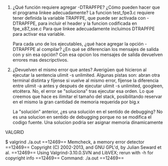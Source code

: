1)  ¿Qué función requiere agregar -DTRAPFPE? ¿Cómo pueden hacer que el programa linkee adecuadamente?
	La funcion test_fpe3.c requiere tener definida la variable TRAPFPE, que puede ser activada con -DTRAPFPE, para incluir el header y la funcion codificada en fpe_x87_sse.c
	Para que linkee adecuadamente incluimos DTRAPFPE para activar esa variable.

    Para cada uno de los ejecutables, ¿qué hace agregar la opción -DTRAPFPE al compilar? ¿En qué se diferencian los mensajes de salida con y sin esa opción?
	Con esa opcion los mensajes de salida devuelven errores mas descripctivos.


2)  ¿Devuelven el mismo error que antes? Averigüen qué hicieron al ejecutar la sentencia ulimit -s unlimited. Algunas pistas son: abran otra terminal distinta y fíjense si vuelve al mismo error, fíjense la diferencia entre ulimit -a antes y después de ejecutar ulimit -s unlimited, googleen, etcétera.
	No, el error se "soluciona" tras ejecutar esa orden. Lo que creemos que hace es ilimitar el tamaño del stack, posibilitando reservar en el mismo la gran cantidad de memoria requerida por big.x

    La "solución" anterior, ¿es una solución en el sentido de debugging?
	No es una solucion en sentido de debugging porque no se modifica el codigo fuente. Una solucion podria ser asignar memoria dinamicamente

VALGRID

$ valgrind ./a.out
==12469== Memcheck, a memory error detector
==12469== Copyright (C) 2002-2013, and GNU GPL'd, by Julian Seward et al.
==12469== Using Valgrind-3.10.0.SVN and LibVEX; rerun with -h for copyright info
==12469== Command: ./a.out
==12469== 


